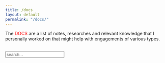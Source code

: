 ```yaml
---
title: /docs
layout: default
permalink: "/docs/"
---
```

<style>
.center {
  display: block;
  margin-left: auto;
  margin-right: auto;
  width: 100%;
}
</style>

<p style="display:inline;">The <div style="color:red;display:inline;">DOCS</div> are a list of notes, researches and relevant knowledge that I personally worked on that might help with engagements of various types.</p>
&nbsp;
<!-- Html Elements for Search -->
<div id="search-container" class="center" display="inline;">
<input type="text" id="search-input" placeholder="search...">
<ul id="results-container"></ul>
</div>

<!-- Script pointing to search-script.js -->
<script src="/js/search-script.js" type="text/javascript"></script>

<!-- Configuration -->

<script>
SimpleJekyllSearch({
  searchInput: document.getElementById('search-input'),
  resultsContainer: document.getElementById('results-container'),
  json: '/search.json'
})
</script>

&nbsp;
